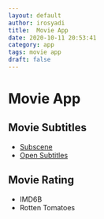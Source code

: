 ```yaml
---
layout: default
author: irosyadi
title:  Movie App
date: 2020-10-11 20:53:41
category: app
tags: movie app
draft: false
---
```


# Movie App

## Movie Subtitles
- [Subscene](https://subscene.com/)
- [Open Subtitles](https://www.opensubtitles.org/)

## Movie Rating
- IMD6B
- Rotten Tomatoes